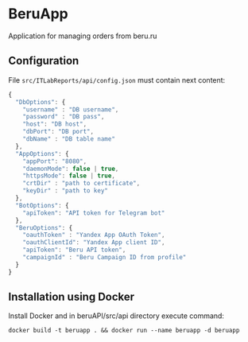 # BeruApp
Application for managing orders from beru.ru

## Configuration

File ```src/ITLabReports/api/config.json``` must contain next content:

```js
{
  "DbOptions": {
    "username" : "DB username",
    "password" : "DB pass",
    "host": "DB host",
    "dbPort": "DB port",
    "dbName" : "DB table name"
  },
  "AppOptions": {
    "appPort": "8080",
    "daemonMode": false | true,
    "httpsMode": false | true,
    "crtDir" : "path to certificate",
    "keyDir" : "path to key"
  },
  "BotOptions": {
    "apiToken": "API token for Telegram bot"
  },
  "BeruOptions": {
    "oauthToken" : "Yandex App OAuth Token",
    "oauthClientId": "Yandex App client ID",
    "apiToken": "Beru API token",
    "campaignId" : "Beru Campaign ID from profile"
  }
}
```
## Installation using Docker
Install Docker and in beruAPI/src/api directory execute command:
```
docker build -t beruapp . && docker run --name beruapp -d beruapp
```